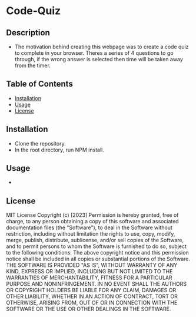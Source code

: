 # Code-Quiz

## Description

- The motivation behind creating this webpage was to create a code quiz to complete in your browser. Theres a series
of 4 questions to go through, if the wrong answer is selected then time will be taken away from the timer. 

## Table of Contents

- [Installation](#installation)
- [Usage](#usage)
- [License](#license)

## Installation

- Clone the repository.
- In the root directory, run NPM install.

## Usage

- 


## License

MIT License
Copyright (c) [2023]
Permission is hereby granted, free of charge, to any person obtaining a copy
of this software and associated documentation files (the "Software"), to deal
in the Software without restriction, including without limitation the rights
to use, copy, modify, merge, publish, distribute, sublicense, and/or sell
copies of the Software, and to permit persons to whom the Software is
furnished to do so, subject to the following conditions:
The above copyright notice and this permission notice shall be included in all
copies or substantial portions of the Software.
THE SOFTWARE IS PROVIDED "AS IS", WITHOUT WARRANTY OF ANY KIND, EXPRESS OR
IMPLIED, INCLUDING BUT NOT LIMITED TO THE WARRANTIES OF MERCHANTABILITY,
FITNESS FOR A PARTICULAR PURPOSE AND NONINFRINGEMENT. IN NO EVENT SHALL THE
AUTHORS OR COPYRIGHT HOLDERS BE LIABLE FOR ANY CLAIM, DAMAGES OR OTHER
LIABILITY, WHETHER IN AN ACTION OF CONTRACT, TORT OR OTHERWISE, ARISING FROM,
OUT OF OR IN CONNECTION WITH THE SOFTWARE OR THE USE OR OTHER DEALINGS IN THE
SOFTWARE.